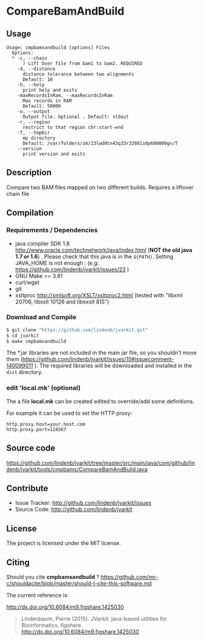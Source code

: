 # CompareBamAndBuild


## Usage

```
Usage: cmpbamsandbuild [options] Files
  Options:
  * -c, --chain
      ) Lift Over file from bam1 to bam2. REQUIRED
    -d, --distance
      distance tolerance between two alignments
      Default: 10
    -h, --help
      print help and exits
    -maxRecordsInRam, --maxRecordsInRam
      Max records in RAM
      Default: 50000
    -o, --output
      Output file. Optional . Default: stdout
    -r, --region
      restrict to that region chr:start-end
    -T, --tmpDir
      mp directory
      Default: /var/folders/zm/23lwd0tn43q33r32881s0p680000gn/T
    --version
      print version and exits

```


## Description

Compare two  BAM files mapped on two different builds. Requires a liftover chain file

## Compilation

### Requirements / Dependencies

* java compiler SDK 1.8 http://www.oracle.com/technetwork/java/index.html (**NOT the old java 1.7 or 1.6**) . Please check that this java is in the `${PATH}`. Setting JAVA_HOME is not enough : (e.g: https://github.com/lindenb/jvarkit/issues/23 )
* GNU Make >= 3.81
* curl/wget
* git
* xsltproc http://xmlsoft.org/XSLT/xsltproc2.html (tested with "libxml 20706, libxslt 10126 and libexslt 815")


### Download and Compile

```bash
$ git clone "https://github.com/lindenb/jvarkit.git"
$ cd jvarkit
$ make cmpbamsandbuild
```

The *.jar libraries are not included in the main jar file, so you shouldn't move them (https://github.com/lindenb/jvarkit/issues/15#issuecomment-140099011 ).
The required libraries will be downloaded and installed in the `dist` directory.

### edit 'local.mk' (optional)

The a file **local.mk** can be created edited to override/add some definitions.

For example it can be used to set the HTTP proxy:

```
http.proxy.host=your.host.com
http.proxy.port=124567
```
## Source code 

https://github.com/lindenb/jvarkit/tree/master/src/main/java/com/github/lindenb/jvarkit/tools/cmpbams/CompareBamAndBuild.java

## Contribute

- Issue Tracker: http://github.com/lindenb/jvarkit/issues
- Source Code: http://github.com/lindenb/jvarkit

## License

The project is licensed under the MIT license.

## Citing

Should you cite **cmpbamsandbuild** ? https://github.com/mr-c/shouldacite/blob/master/should-I-cite-this-software.md

The current reference is:

http://dx.doi.org/10.6084/m9.figshare.1425030

> Lindenbaum, Pierre (2015): JVarkit: java-based utilities for Bioinformatics. figshare.
> http://dx.doi.org/10.6084/m9.figshare.1425030


